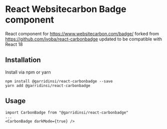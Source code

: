 # React Websitecarbon Badge component

React component for https://www.websitecarbon.com/badge/ forked from https://github.com/ivoba/react-carbonbadge updated to be compatible with React 18

## Installation

Install via npm or yarn

```
npm install @garridinsi/react-carbonbadge --save
yarn add @garridinsi/react-carbonbadge
```

## Usage

    import CarbonBadge from "@garridinsi/react-carbonbadge"
    ...
    <CarbonBadge darkMode={true} />
